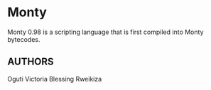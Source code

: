 # Monty
Monty 0.98 is a scripting language that is first compiled into Monty bytecodes.

## AUTHORS
Oguti Victoria
Blessing Rweikiza
